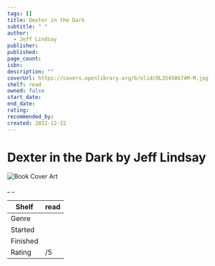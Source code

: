 ```yaml
---
tags: []
title: Dexter in the Dark
subtitle: " "
author:
  - Jeff Lindsay
publisher:
published:
page_count:
isbn:
description: ""
coverUrl: https://covers.openlibrary.org/b/olid/OL35458674M-M.jpg
shelf: read
owned: false
start_date:
end_date:
rating:
recommended_by:
created: 2022-12-22
---
```


# Dexter in the Dark by Jeff Lindsay

![Book Cover Art](https://covers.openlibrary.org/b/olid/OL35458674M-M.jpg)

_ _

| Shelf | read |
| --- | --- |
| Genre |  |
| Started |  |
| Finished |  |
| Rating | /5 |


